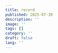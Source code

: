 ```yaml
---
title: record
published: 2025-07-30
description: ''
image: ''
tags: []
category: ''
draft: false 
lang: ''
---
```

